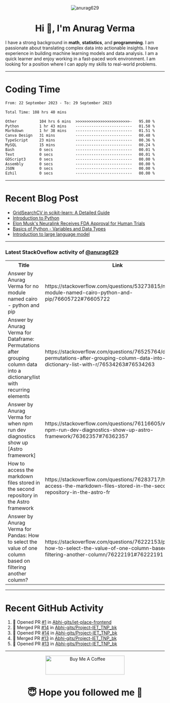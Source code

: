 

<p align="center"> <img src="https://komarev.com/ghpvc/?username=anurag629&label=Profile%20views&color=0e75b6&style=flat" alt="anurag629" /> </p>

<h1 align="center">Hi 👋, I'm Anurag Verma</h1>

I have a strong background in **math**, **statistics**, and **programming**. I am passionate about translating complex data into actionable insights. I have experience in building machine learning models and data analysis. I am a quick learner and enjoy working in a fast-paced work environment. I am looking for a position where I can apply my skills to real-world problems.

---

# Coding Time 
<!--START_SECTION:waka-->

```txt
From: 22 September 2023 - To: 29 September 2023

Total Time: 108 hrs 40 mins

Other          104 hrs 6 mins  >>>>>>>>>>>>>>>>>>>>>>>>-   95.80 %
Python         1 hr 43 mins    -------------------------   01.58 %
Markdown       1 hr 38 mins    -------------------------   01.51 %
Canva Design   31 mins         -------------------------   00.48 %
TypeScript     23 mins         -------------------------   00.36 %
MySQL          15 mins         -------------------------   00.24 %
Bash           0 secs          -------------------------   00.01 %
Text           0 secs          -------------------------   00.01 %
GDScript3      0 secs          -------------------------   00.00 %
Assembly       0 secs          -------------------------   00.00 %
JSON           0 secs          -------------------------   00.00 %
Ezhil          0 secs          -------------------------   00.00 %
```

<!--END_SECTION:waka-->


---
# Recent Blog Post

<!-- BLOG-POST-LIST:START -->
- [GridSearchCV in scikit-learn: A Detailed Guide](https://codercops.tech/blog/gridsearchcv-in-scikit-learn-a-detailed-guide)
- [Introduction to Python](https://codercops.tech/blog/python-tutorial/introduction-to-python)
- [Elon Musk&#39;s Neuralink Receives FDA Approval for Human Trials](https://codercops.tech/blog/elon-musks-neuralink-receives-fda-approval-for-human-trials)
- [Basics of Python - Variables and Data Types](https://codercops.tech/blog/python-basics-of-python-variables-and-data-types)
- [Introduction to large language model](https://codercops.tech/blog/introduction-to-large-language-model)
<!-- BLOG-POST-LIST:END -->

---

### Latest StackOveflow activity of [@anurag629](https://github.com/anurag629)
<table>
  <tr><th>Title</th><th>Link</th></tr>
  <!-- STACKOVERFLOW:START --><tr><td>Answer by Anurag Verma for no module named cairo - python and pip</td><td>https://stackoverflow.com/questions/53273815/no-module-named-cairo-python-and-pip/76605722#76605722</td></tr><tr><td>Answer by Anurag Verma for Dataframe: Permutations after grouping column data into a dictionary/list with recurring elements</td><td>https://stackoverflow.com/questions/76525764/dataframe-permutations-after-grouping-column-data-into-a-dictionary-list-with-r/76534263#76534263</td></tr><tr><td>Answer by Anurag Verma for when npm run dev diagnostics show up [Astro framework]</td><td>https://stackoverflow.com/questions/76116605/when-npm-run-dev-diagnostics-show-up-astro-framework/76362357#76362357</td></tr><tr><td>How to access the markdown files stored in the second repository in the Astro framework</td><td>https://stackoverflow.com/questions/76283717/how-to-access-the-markdown-files-stored-in-the-second-repository-in-the-astro-fr</td></tr><tr><td>Answer by Anurag Verma for Pandas: How to select the value of one column based on filtering another column?</td><td>https://stackoverflow.com/questions/76222153/pandas-how-to-select-the-value-of-one-column-based-on-filtering-another-column/76222191#76222191</td></tr><!-- STACKOVERFLOW:END -->
</table>

---

# Recent GitHub Activity
<!--START_SECTION:activity-->
1. 💪 Opened PR [#1](https://github.com/Abhi-gits/iet-place-frontend/pull/1) in [Abhi-gits/iet-place-frontend](https://github.com/Abhi-gits/iet-place-frontend)
2. 🎉 Merged PR [#14](https://github.com/Abhi-gits/Project-IET_TNP_bk/pull/14) in [Abhi-gits/Project-IET_TNP_bk](https://github.com/Abhi-gits/Project-IET_TNP_bk)
3. 💪 Opened PR [#14](https://github.com/Abhi-gits/Project-IET_TNP_bk/pull/14) in [Abhi-gits/Project-IET_TNP_bk](https://github.com/Abhi-gits/Project-IET_TNP_bk)
4. 🎉 Merged PR [#13](https://github.com/Abhi-gits/Project-IET_TNP_bk/pull/13) in [Abhi-gits/Project-IET_TNP_bk](https://github.com/Abhi-gits/Project-IET_TNP_bk)
5. 💪 Opened PR [#13](https://github.com/Abhi-gits/Project-IET_TNP_bk/pull/13) in [Abhi-gits/Project-IET_TNP_bk](https://github.com/Abhi-gits/Project-IET_TNP_bk)
<!--END_SECTION:activity-->

---

<p align="center"> 
<a href="https://www.buymeacoffee.com/anurag629" target="_blank"><img src="https://cdn.buymeacoffee.com/buttons/default-orange.png" alt="Buy Me A Coffee" height="60" width="250"></a>
</p>


<h1 align="center"> 😇 Hope you followed me 🥰  </h1>

